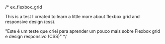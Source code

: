 /*  ex_flexbox_grid

  This is a test I created to learn a little more about flexbox grid and responsive design (css).

  "Este é um teste que criei para aprender um pouco mais sobre Flexbox grid e design responsivo (CSS)" */
  
